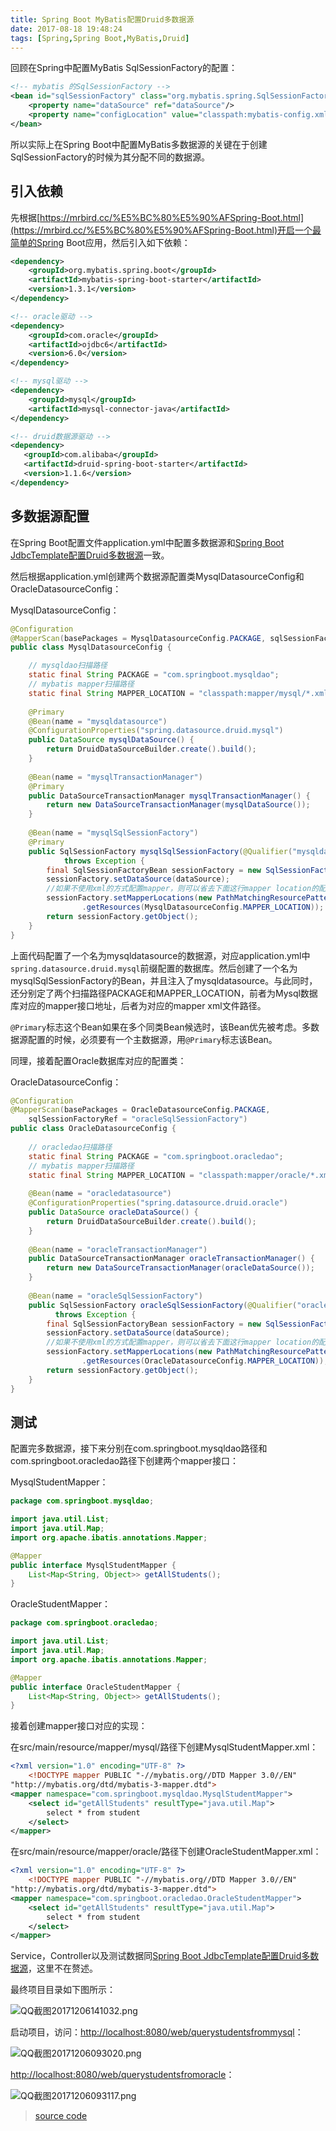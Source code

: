 ```yaml
---
title: Spring Boot MyBatis配置Druid多数据源
date: 2017-08-18 19:48:24
tags: [Spring,Spring Boot,MyBatis,Druid]
---
```

回顾在Spring中配置MyBatis SqlSessionFactory的配置：
```xml
<!-- mybatis 的SqlSessionFactory -->
<bean id="sqlSessionFactory" class="org.mybatis.spring.SqlSessionFactoryBean" scope="prototype">
    <property name="dataSource" ref="dataSource"/>
    <property name="configLocation" value="classpath:mybatis-config.xml"/>
</bean>
```
所以实际上在Spring Boot中配置MyBatis多数据源的关键在于创建SqlSessionFactory的时候为其分配不同的数据源。
## 引入依赖
先根据[https://mrbird.cc/%E5%BC%80%E5%90%AFSpring-Boot.html](https://mrbird.cc/%E5%BC%80%E5%90%AFSpring-Boot.html)开启一个最简单的Spring Boot应用，然后引入如下依赖：
<!--more-->
```xml
<dependency>
    <groupId>org.mybatis.spring.boot</groupId>
    <artifactId>mybatis-spring-boot-starter</artifactId>
    <version>1.3.1</version>
</dependency>

<!-- oracle驱动 -->
<dependency>
    <groupId>com.oracle</groupId>
    <artifactId>ojdbc6</artifactId>
    <version>6.0</version>
</dependency>

<!-- mysql驱动 -->
<dependency>
    <groupId>mysql</groupId>
    <artifactId>mysql-connector-java</artifactId>
</dependency>

<!-- druid数据源驱动 -->
<dependency>
   <groupId>com.alibaba</groupId>
   <artifactId>druid-spring-boot-starter</artifactId>
   <version>1.1.6</version>
</dependency>
```
## 多数据源配置
在Spring Boot配置文件application.yml中配置多数据源和[Spring Boot JdbcTemplate配置Druid多数据源](https://mrbird.cc/Spring-Boot-JdbcTemplate配置Druid多数据源.html)一致。

然后根据application.yml创建两个数据源配置类MysqlDatasourceConfig和OracleDatasourceConfig：

MysqlDatasourceConfig：
```java
@Configuration
@MapperScan(basePackages = MysqlDatasourceConfig.PACKAGE, sqlSessionFactoryRef = "mysqlSqlSessionFactory")
public class MysqlDatasourceConfig {

    // mysqldao扫描路径
    static final String PACKAGE = "com.springboot.mysqldao";
    // mybatis mapper扫描路径
    static final String MAPPER_LOCATION = "classpath:mapper/mysql/*.xml";
    
    @Primary
    @Bean(name = "mysqldatasource")
    @ConfigurationProperties("spring.datasource.druid.mysql")
    public DataSource mysqlDataSource() {
        return DruidDataSourceBuilder.create().build();
    }
    
    @Bean(name = "mysqlTransactionManager")
    @Primary
    public DataSourceTransactionManager mysqlTransactionManager() {
        return new DataSourceTransactionManager(mysqlDataSource());
    }
    
    @Bean(name = "mysqlSqlSessionFactory")
    @Primary
    public SqlSessionFactory mysqlSqlSessionFactory(@Qualifier("mysqldatasource") DataSource dataSource)
            throws Exception {
        final SqlSessionFactoryBean sessionFactory = new SqlSessionFactoryBean();
        sessionFactory.setDataSource(dataSource);
        //如果不使用xml的方式配置mapper，则可以省去下面这行mapper location的配置。
        sessionFactory.setMapperLocations(new PathMatchingResourcePatternResolver()
                .getResources(MysqlDatasourceConfig.MAPPER_LOCATION));
        return sessionFactory.getObject();
    }
}
```
上面代码配置了一个名为mysqldatasource的数据源，对应application.yml中`spring.datasource.druid.mysql`前缀配置的数据库。然后创建了一个名为mysqlSqlSessionFactory的Bean，并且注入了mysqldatasource。与此同时，还分别定了两个扫描路径PACKAGE和MAPPER_LOCATION，前者为Mysql数据库对应的mapper接口地址，后者为对应的mapper xml文件路径。

`@Primary`标志这个Bean如果在多个同类Bean候选时，该Bean优先被考虑。多数据源配置的时候，必须要有一个主数据源，用`@Primary`标志该Bean。

同理，接着配置Oracle数据库对应的配置类：

OracleDatasourceConfig：
```java
@Configuration
@MapperScan(basePackages = OracleDatasourceConfig.PACKAGE, 
    sqlSessionFactoryRef = "oracleSqlSessionFactory")
public class OracleDatasourceConfig {
	
    // oracledao扫描路径
    static final String PACKAGE = "com.springboot.oracledao"; 
    // mybatis mapper扫描路径
    static final String MAPPER_LOCATION = "classpath:mapper/oracle/*.xml";
    
    @Bean(name = "oracledatasource")
    @ConfigurationProperties("spring.datasource.druid.oracle")
    public DataSource oracleDataSource() {
        return DruidDataSourceBuilder.create().build();
    }
    
    @Bean(name = "oracleTransactionManager")
    public DataSourceTransactionManager oracleTransactionManager() {
        return new DataSourceTransactionManager(oracleDataSource());
    }
    
    @Bean(name = "oracleSqlSessionFactory")
    public SqlSessionFactory oracleSqlSessionFactory(@Qualifier("oracledatasource") DataSource dataSource) 
          throws Exception {
        final SqlSessionFactoryBean sessionFactory = new SqlSessionFactoryBean();
        sessionFactory.setDataSource(dataSource);
        //如果不使用xml的方式配置mapper，则可以省去下面这行mapper location的配置。
        sessionFactory.setMapperLocations(new PathMatchingResourcePatternResolver()
                .getResources(OracleDatasourceConfig.MAPPER_LOCATION));
        return sessionFactory.getObject();
    }
}
```
## 测试
配置完多数据源，接下来分别在com.springboot.mysqldao路径和com.springboot.oracledao路径下创建两个mapper接口：

MysqlStudentMapper：
```java
package com.springboot.mysqldao;

import java.util.List;
import java.util.Map;
import org.apache.ibatis.annotations.Mapper;

@Mapper
public interface MysqlStudentMapper {
    List<Map<String, Object>> getAllStudents();
}
```
OracleStudentMapper：
```java
package com.springboot.oracledao;

import java.util.List;
import java.util.Map;
import org.apache.ibatis.annotations.Mapper;

@Mapper
public interface OracleStudentMapper {
    List<Map<String, Object>> getAllStudents();
}
```
接着创建mapper接口对应的实现：

在src/main/resource/mapper/mysql/路径下创建MysqlStudentMapper.xml：
```xml
<?xml version="1.0" encoding="UTF-8" ?>    
    <!DOCTYPE mapper PUBLIC "-//mybatis.org//DTD Mapper 3.0//EN"   
"http://mybatis.org/dtd/mybatis-3-mapper.dtd">     
<mapper namespace="com.springboot.mysqldao.MysqlStudentMapper">  
    <select id="getAllStudents" resultType="java.util.Map">
        select * from student
    </select>
</mapper>
```
在src/main/resource/mapper/oracle/路径下创建OracleStudentMapper.xml：
```xml
<?xml version="1.0" encoding="UTF-8" ?>    
    <!DOCTYPE mapper PUBLIC "-//mybatis.org//DTD Mapper 3.0//EN"   
"http://mybatis.org/dtd/mybatis-3-mapper.dtd">     
<mapper namespace="com.springboot.oracledao.OracleStudentMapper">  
    <select id="getAllStudents" resultType="java.util.Map">
        select * from student
    </select>
</mapper>
```
Service，Controller以及测试数据同[Spring Boot JdbcTemplate配置Druid多数据源](https://mrbird.cc/Spring-Boot-JdbcTemplate配置Druid多数据源.html)，这里不在赘述。

最终项目目录如下图所示：

![QQ截图20171206141032.png](img/QQ截图20171206141032.png)

启动项目，访问：[http://localhost:8080/web/querystudentsfrommysql](http://localhost:8080/web/querystudentsfrommysql)：

![QQ截图20171206093020.png](img/QQ截图20171206093020.png)

[http://localhost:8080/web/querystudentsfromoracle](http://localhost:8080/web/querystudentsfromoracle)：

![QQ截图20171206093117.png](img/QQ截图20171206093117.png)

> [source code](https://drive.google.com/open?id=1s0TCuWg6yU8B3NaoeFSO6IYbU-sR4fma)